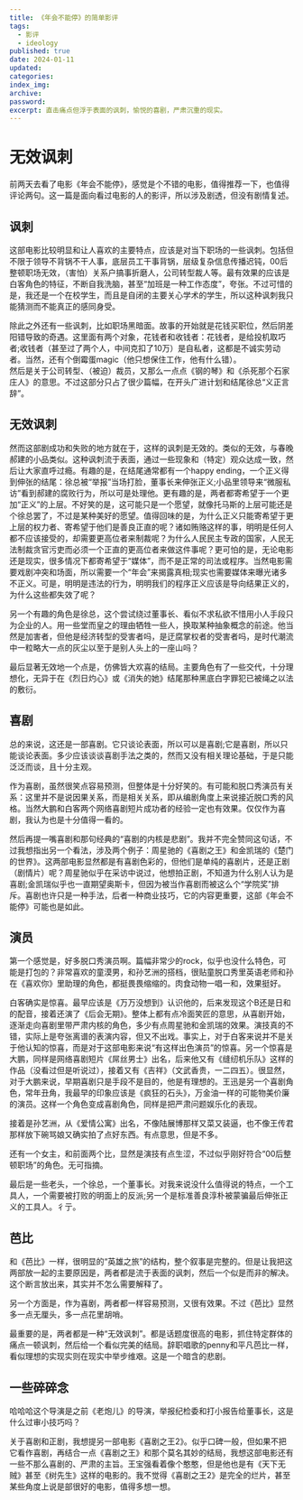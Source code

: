 ```yaml
---
title: 《年会不能停》的简单影评
tags:
  - 影评
  - ideology
published: true
date: 2024-01-11
updated:
categories:
index_img:
archive:
password:
excerpt: 直击痛点但浮于表面的讽刺，愉悦的喜剧，严肃沉重的现实。
---
```


# 无效讽刺

前两天去看了电影《年会不能停》，感觉是个不错的电影，值得推荐一下，也值得评论两句。这一篇是面向看过电影的人的影评，所以涉及剧透，但没有剧情复述。

## 讽刺

这部电影比较明显和让人喜欢的主要特点，应该是对当下职场的一些讽刺。包括但不限于领导不背锅不干人事，底层员工干事背锅，层级复杂信息传播迟钝，00后整顿职场无效，（害怕）关系户搞事折磨人，公司转型裁人等。最有效果的应该是白客角色的特征，不断自我洗脑，甚至“加班是一种工作态度”，夸张。不过可惜的是，我还是一个在校学生，而且是自闭的主要关心学术的学生，所以这种讽刺我只能猜测而不能真正的感同身受。

除此之外还有一些讽刺，比如职场黑暗面。故事的开始就是花钱买职位，然后阴差阳错导致的奇遇。这里面有两个对象，花钱者和收钱者：花钱者，是给投机取巧者;收钱者（甚至过了两个人，中间克扣了10万）是自私者，这都是不诚实劳动者。当然，还有个倒霉蛋magic（他只想保住工作，他有什么错）。  
然后是关于公司转型、（被迫）裁员，又那么一点点《钢的琴》和《杀死那个石家庄人》的意思。不过这部分只占了很少篇幅，在开头广进计划和结尾徐总“义正言辞”。

## 无效讽刺

然而这部剧成功和失败的地方就在于，这样的讽刺是无效的。类似的无效，与春晚郝建的小品类似。这种讽刺流于表面，通过一些现象和（特定）观众达成一致，然后让大家直呼过瘾。有趣的是，在结尾通常都有一个happy ending，一个正义得到伸张的结尾：徐总被“举报”当场打脸，董事长来伸张正义;小品里领导来“微服私访”看到郝建的腐败行为，所以可是处理他。更有趣的是，两者都寄希望于一个更加“正义”的上层。不好笑的是，这可能只是一个愿望，就像托马斯的上层可能还是个徐总罢了，不过是某种美好的愿望。值得回味的是，为什么正义只能寄希望于更上层的权力者、寄希望于他们是善良正直的呢？诸如贿赂这样的事，明明是任何人都不应该接受的，却需要更高位者来制裁呢？为什么人民民主专政的国家，人民无法制裁贪官污吏而必须一个正直的更高位者来做这件事呢？更可怕的是，无论电影还是现实，很多情况下都寄希望于“媒体”，而不是正常的司法或程序。当然电影需要戏剧冲突和场面，所以需要一个“年会”来揭露真相;现实也需要媒体来曝光诸多不正义。可是，明明是违法的行为，明明我们的程序正义应该是导向结果正义的，为什么这些都失效了呢？

另一个有趣的角色是徐总，这个尝试绕过董事长、看似不求私欲不惜用小人手段只为企业的人。用一些堂而皇之的理由牺牲一些人，换取某种抽象概念的前途。他当然是加害者，但他是经济转型的受害者吗，是迂腐掌权者的受害者吗，是时代潮流中一粒略大一点的灰尘以至于是别人头上的一座山吗？

最后显著无效地一个点是，仿佛皆大欢喜的结局。主要角色有了一些交代，十分理想化，无异于在《烈日灼心》或《消失的她》结尾那种黑底白字罪犯已被绳之以法的敷衍。

## 喜剧

总的来说，这还是一部喜剧。它只谈论表面，所以可以是喜剧;它是喜剧，所以只能谈论表面。多少应该谈谈喜剧手法之类的，然而又没有相关理论基础，于是只能泛泛而谈，且十分主观。

作为喜剧，虽然很笑点容易预测，但整体是十分好笑的。有可能和脱口秀演员有关系：这里并不是说因果关系，而是相关关系，即从编剧角度上来说接近脱口秀的风格。当然大鹏和白客两个网络喜剧短片成功者的经验一定也有效果。仅仅作为喜剧，我认为也是十分值得一看的。

然后再提一嘴喜剧和那句经典的“喜剧的内核是悲剧”。我并不完全赞同这句话，不过我想指出另一个看法，涉及两个例子：周星驰的《喜剧之王》和金凯瑞的《楚门的世界》。这两部电影显然都是有喜剧色彩的，但他们是单纯的喜剧片，还是正剧（剧情片）呢？周星驰似乎在采访中说过，他想拍正剧，不知道为什么别人认为是喜剧;金凯瑞似乎也一直期望奥斯卡，但因为被当作喜剧而被这么个“学院奖”排斥。喜剧也许只是一种手法，后者一种商业技巧，它的内容更重要，这部《年会不能停》可能也是如此。

## 演员

第一个感觉是，好多脱口秀演员啊。篇幅非常少的rock，似乎也没什么特色，可能是打包的？非常喜欢的童漠男，和孙艺洲的搭档，很贴童脱口秀里英语老师和孙在《喜欢你》里助理的角色，都挺畏畏缩缩的。肉食动物一唱一和，效果挺好。

白客确实是惊喜。最早应该是《万万没想到》认识他的，后来发现这个B还是日和的配音，接着还演了《后会无期》。整体上都有点冷面笑匠的意思，从喜剧开始，逐渐走向喜剧里带严肃内核的角色，多少有点周星驰和金凯瑞的效果。演技真的不错，实际上是夸张离谱的表演内容，但又不出戏。事实上，对于白客来说并不是关于他认知的惊喜，而是对于这部电影来说“有这样出色演员”的惊喜。另一个惊喜是大鹏，同样是网络喜剧短片《屌丝男士》出名，后来他又有《缝纫机乐队》这样的作品（没看过但是听说过），接着又有《吉祥》（文武香贵，一二四五）。很显然，对于大鹏来说，早期喜剧只是手段不是目的，他是有理想的。王迅是另一个喜剧角色，常年丑角，我最早的印象应该是《疯狂的石头》，万金油一样的可能物美价廉的演员。这样一个角色变成喜剧角色，同样是把严肃问题娱乐化的表现。

接着是孙艺洲，从《爱情公寓》出名，不像陆展博那样又菜又装逼，也不像王传君那样放下碗骂娘又确实拍了点好东西。有点意思，但是不多。

还有一个女主，和前面两个比，显然是演技有点生涩，不过似乎刚好符合“00后整顿职场”的角色。无可指摘。

最后是一些老头，一个徐总，一个董事长。对我来说没什么值得说的特点，一个工具人，一个需要被打败的明面上的反派;另一个是标准善良淳朴被蒙骗最后伸张正义的工具人。彳亍。

## 芭比

和《芭比》一样，很明显的“英雄之旅”的结构，整个叙事是完整的。但是让我把这两部放一起的主要原因是，两者都是流于表面的讽刺，然后一个似是而非的解决。这个断言放出来，其实并不怎么需要解释了。

另一个方面是，作为喜剧，两者都一样容易预测，又很有效果。不过《芭比》显然多一点无厘头，多一点花里胡哨。

最重要的是，两者都是一种“无效讽刺”。都是话题度很高的电影，抓住特定群体的痛点一顿讽刺，然后给一个看似完美的结局。辞职唱歌的penny和平凡芭比一样，看似理想的实现实则在现实中举步维艰。这是一个暗含的悲剧。

## 一些碎碎念

哈哈哈这个导演是之前《老炮儿》的导演，举报纪检委和打小报告给董事长，这是什么过审小技巧吗？

关于喜剧和正剧，我想提另一部电影《喜剧之王2》。似乎口碑一般，但如果不把它看作喜剧，再结合一点《喜剧之王》和那个莫名其妙的结局，我想这部电影还有一些不那么喜剧的、严肃的主旨。王宝强看着像个憨憨，但是他也是有《天下无贼》甚至《树先生》这样的电影的。我不觉得《喜剧之王2》是完全的烂片，甚至某些角度上说是部很好的电影，值得多想一想。
